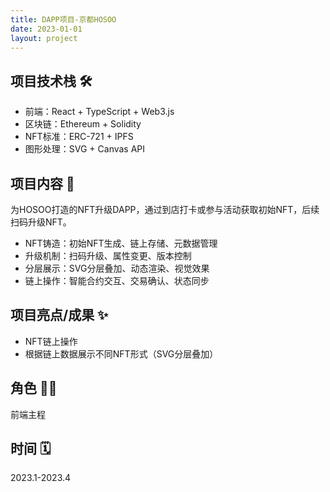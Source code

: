 ```yaml
---
title: DAPP项目-京都HOSOO
date: 2023-01-01
layout: project
---
```


## 项目技术栈 🛠️

- 前端：React + TypeScript + Web3.js
- 区块链：Ethereum + Solidity
- NFT标准：ERC-721 + IPFS
- 图形处理：SVG + Canvas API

## 项目内容 🎨

为HOSOO打造的NFT升级DAPP，通过到店打卡或参与活动获取初始NFT，后续扫码升级NFT。

- NFT铸造：初始NFT生成、链上存储、元数据管理
- 升级机制：扫码升级、属性变更、版本控制
- 分层展示：SVG分层叠加、动态渲染、视觉效果
- 链上操作：智能合约交互、交易确认、状态同步

## 项目亮点/成果 ✨

- NFT链上操作
- 根据链上数据展示不同NFT形式（SVG分层叠加）

## 角色 👨‍💻

前端主程

## 时间 🗓️

2023.1-2023.4

